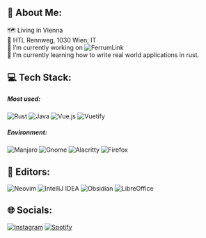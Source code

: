 ## 💫 About Me:

🗺️ Living in Vienna</br>
🏫 HTL Rennweg, 1030 Wien; IT</br>
🔭 I’m currently working on ![FerrumLink](https://github.com/FerrumLink)</br>
🧪 I’m currently learning how to write real world applications in rust.</br>

## 💻 Tech Stack:

##### Most used: </br>
![Rust](https://img.shields.io/badge/rust-%23000000.svg?style=for-the-badge&logo=rust&logoColor=white)
![Java](https://img.shields.io/badge/java-%23ED8B00.svg?style=for-the-badge&logo=java&logoColor=white) 
![Vue.js](https://img.shields.io/badge/vuejs-%2335495e.svg?style=for-the-badge&logo=vuedotjs&logoColor=%234FC08D)
![Vuetify](https://img.shields.io/badge/Vuetify-1867C0?style=for-the-badge&logo=vuetify&logoColor=AEDDFF)

##### Environment:  </br>
![Manjaro](https://img.shields.io/badge/Manjaro-35BF5C?style=for-the-badge&logo=Manjaro&logoColor=white)
![Gnome](https://camo.githubusercontent.com/5ab1c4709a7aca8bbd8c5583ff9c6bc933377647c7d44237f060a3887bca5415/68747470733a2f2f696d672e736869656c64732e696f2f7374617469632f76313f7374796c653d666f722d7468652d6261646765266d6573736167653d474e4f4d4526636f6c6f723d344138364346266c6f676f3d474e4f4d45266c6f676f436f6c6f723d464646464646266c6162656c3d)
![Alacritty](https://camo.githubusercontent.com/6d4f17fadf962fdb5bf8c5596f032bc1c3fdd58605487b15706b3415f4ff10d0/68747470733a2f2f696d672e736869656c64732e696f2f7374617469632f76313f7374796c653d666f722d7468652d6261646765266d6573736167653d416c6163726974747926636f6c6f723d463436443031266c6f676f3d416c61637269747479266c6f676f436f6c6f723d464646464646266c6162656c3d)
![Firefox](https://camo.githubusercontent.com/ef3402b63aebe0120ac4a36582baa7077774861a0c777aadf4b1a81681a16bcc/68747470733a2f2f696d672e736869656c64732e696f2f7374617469632f76313f7374796c653d666f722d7468652d6261646765266d6573736167653d46697265666f782b42726f7773657226636f6c6f723d464637313339266c6f676f3d46697265666f782b42726f77736572266c6f676f436f6c6f723d464646464646266c6162656c3d)

## 👾 Editors:
![Neovim](https://img.shields.io/badge/NeoVim-%2357A143.svg?&style=for-the-badge&logo=neovim&logoColor=white)
![IntelliJ IDEA](https://img.shields.io/badge/IntelliJIDEA-000000.svg?style=for-the-badge&logo=intellij-idea&logoColor=white)
![Obsidian](https://img.shields.io/badge/Obsidian-%23483699.svg?style=for-the-badge&logo=obsidian&logoColor=white)
![LibreOffice](https://img.shields.io/badge/LibreOffice-%2318A303?style=for-the-badge&logo=LibreOffice&logoColor=white)

## 🌐 Socials:
[![Instagram](https://img.shields.io/badge/Instagram-%23E4405F.svg?style=for-the-badge&logo=Instagram&logoColor=white)](https://instagram.com/sxmon1711) 
[![Spotify](https://img.shields.io/badge/Spotify-1ED760?style=for-the-badge&logo=spotify&logoColor=white)](https://spotify.link/a/key_live_pfaVQo61xda7Zq1zC1ca3igayxarnljw?product=open&%24full_url=https%3A%2F%2Fopen.spotify.com%2Fuser%2Fcd3zsjgzwcd0xwk2ppffemw2d%3Fsi%3Dcaab929ebc9a429b%26fbclid%3DPAAaacBk0wagyM2cZOV467GbTDdw-3RYEgbBqcnyPKgkOwA8RYxu5STB8NBxA&%24fallback_url=https%3A%2F%2Fopen.spotify.com%2Fuser%2Fcd3zsjgzwcd0xwk2ppffemw2d%3Fsi%3Dcaab929ebc9a429b%26fbclid%3DPAAaacBk0wagyM2cZOV467GbTDdw-3RYEgbBqcnyPKgkOwA8RYxu5STB8NBxA%26nd%3D1&feature=organic)
